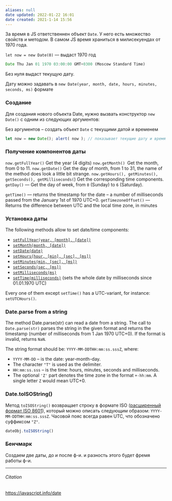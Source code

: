 ```yaml
---
aliases: null
date updated: 2022-01-22 16:01
date created: 2021-1-14 15:56
---
```


За время в JS ответственнен объект `Date`. У него есть множество свойств и методом. В самом JS время храниться в милисекуендах от  1970 года.

`let now = new Date(0)` —  выдаст 1970 год

```js
Date Thu Jan 01 1970 03:00:00 GMT+0300 (Moscow Standard Time)
```

Без нуля выдаст текущую дату.

Дату можно задавать в `new Date(year, month, date, hours, minutes, seconds, ms)` формате

### Создание

Для создания нового объекта Date, нужно вызвать конструктор `new Date()` с одним из следующих аргументов:

Без аргументов – создать объект `Date` с текущими датой и временем

```js
let now = new Date(); alert( now ); // показывает текущие дату и время
```

### Получение компонентов даты

`now.getFullYear()` Get the year (4 digits)
` now.getMonth()  `Get the month, from 0 to 11.
`now.getDate()` Get the day of month, from 1 to 31, the name of the method does look a little bit strange.
`now.getHours(), getMinutes(), getSeconds(), getMilliseconds(`) Get the corresponding time components.
`getDay()` — Get the day of week, from `0` (Sunday) to `6` (Saturday).

`getTime()` — returns the timestamp for the date – a number of milliseconds passed from the January 1st of 1970 UTC+0.
`getTimezoneOffset()` — Returns the difference between UTC and the local time zone, in minutes

### Установка даты

The following methods allow to set date/time components:

- [`setFullYear(year, [month], [date])`](https://developer.mozilla.org/en-US/docs/Web/JavaScript/Reference/Global_Objects/Date/setFullYear)
- [`setMonth(month, [date])`](https://developer.mozilla.org/en-US/docs/Web/JavaScript/Reference/Global_Objects/Date/setMonth)
- [`setDate(date)`](https://developer.mozilla.org/en-US/docs/Web/JavaScript/Reference/Global_Objects/Date/setDate)
- [`setHours(hour, [min], [sec], [ms])`](https://developer.mozilla.org/en-US/docs/Web/JavaScript/Reference/Global_Objects/Date/setHours)
- [`setMinutes(min, [sec], [ms])`](https://developer.mozilla.org/en-US/docs/Web/JavaScript/Reference/Global_Objects/Date/setMinutes)
- [`setSeconds(sec, [ms])`](https://developer.mozilla.org/en-US/docs/Web/JavaScript/Reference/Global_Objects/Date/setSeconds)
- [`setMilliseconds(ms)`](https://developer.mozilla.org/en-US/docs/Web/JavaScript/Reference/Global_Objects/Date/setMilliseconds)
- [`setTime(milliseconds)`](https://developer.mozilla.org/en-US/docs/Web/JavaScript/Reference/Global_Objects/Date/setTime) (sets the whole date by milliseconds since 01.01.1970 UTC)

Every one of them except `setTime()` has a UTC-variant, for instance: `setUTCHours()`.

### Date.parse from a string

The method Date.parse(str) can read a date from a string.
The call to `Date.parse(str)` parses the string in the given format and returns the timestamp (number of milliseconds from 1 Jan 1970 UTC+0). If the format is invalid, returns `NaN`.

The string format should be: `YYYY-MM-DDTHH:mm:ss.sssZ`, where:

- `YYYY-MM-DD` – is the date: year-month-day.
- The character `"T"` is used as the delimiter.
- `HH:mm:ss.sss` – is the time: hours, minutes, seconds and milliseconds.
- The optional `'Z'` part denotes the time zone in the format `+-hh:mm`. A single letter `Z` would mean UTC+0.

### Date.toISOString()
Метод `toISOString()` возвращает строку в формате ISO ([расширенный формат ISO 8601](https://ru.wikipedia.org/wiki/ISO_8601)), который можно описать следующим образом: `YYYY-MM-DDTHH:mm:ss.sssZ`. Часовой пояс всегда равен UTC, что обозначено суффиксом `"Z"`.

```js
dateObj.toISOString()
```

### Бенчмарк

Создаем две даты, до и после ф-и. и разность этого будет фремя работы ф-и.

---

###### Citation

<https://javascript.info/date>
